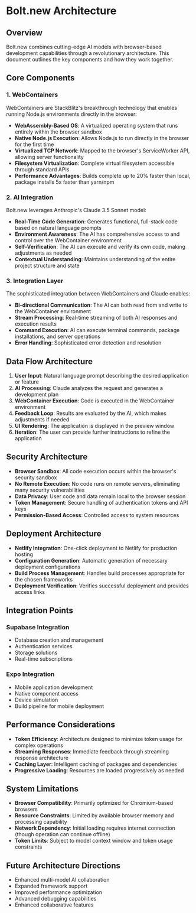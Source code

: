 # Bolt.new Architecture

## Overview

Bolt.new combines cutting-edge AI models with browser-based development capabilities through a revolutionary architecture. This document outlines the key components and how they work together.

## Core Components

### 1. WebContainers

WebContainers are StackBlitz's breakthrough technology that enables running Node.js environments directly in the browser:

- **WebAssembly-Based OS**: A virtualized operating system that runs entirely within the browser sandbox
- **Native Node.js Execution**: Allows Node.js to run directly in the browser for the first time
- **Virtualized TCP Network**: Mapped to the browser's ServiceWorker API, allowing server functionality
- **Filesystem Virtualization**: Complete virtual filesystem accessible through standard APIs
- **Performance Advantages**: Builds complete up to 20% faster than local, package installs 5x faster than yarn/npm

### 2. AI Integration

Bolt.new leverages Anthropic's Claude 3.5 Sonnet model:

- **Real-Time Code Generation**: Generates functional, full-stack code based on natural language prompts
- **Environment Awareness**: The AI has comprehensive access to and control over the WebContainer environment
- **Self-Verification**: The AI can execute and verify its own code, making adjustments as needed
- **Contextual Understanding**: Maintains understanding of the entire project structure and state

### 3. Integration Layer

The sophisticated integration between WebContainers and Claude enables:

- **Bi-directional Communication**: The AI can both read from and write to the WebContainer environment
- **Stream Processing**: Real-time streaming of both AI responses and execution results
- **Command Execution**: AI can execute terminal commands, package installations, and server operations
- **Error Handling**: Sophisticated error detection and resolution

## Data Flow Architecture

1. **User Input**: Natural language prompt describing the desired application or feature
2. **AI Processing**: Claude analyzes the request and generates a development plan
3. **WebContainer Execution**: Code is executed in the WebContainer environment
4. **Feedback Loop**: Results are evaluated by the AI, which makes adjustments if needed
5. **UI Rendering**: The application is displayed in the preview window
6. **Iteration**: The user can provide further instructions to refine the application

## Security Architecture

- **Browser Sandbox**: All code execution occurs within the browser's security sandbox
- **No Remote Execution**: No code runs on remote servers, eliminating many security vulnerabilities
- **Data Privacy**: User code and data remain local to the browser session
- **Token Management**: Secure handling of authentication tokens and API keys
- **Permission-Based Access**: Controlled access to system resources

## Deployment Architecture

- **Netlify Integration**: One-click deployment to Netlify for production hosting
- **Configuration Generation**: Automatic generation of necessary deployment configurations
- **Build Process Management**: Handles build processes appropriate for the chosen frameworks
- **Deployment Verification**: Verifies successful deployment and provides access links

## Integration Points

### Supabase Integration

- Database creation and management
- Authentication services
- Storage solutions
- Real-time subscriptions

### Expo Integration

- Mobile application development
- Native component access
- Device simulation
- Build pipeline for mobile deployment

## Performance Considerations

- **Token Efficiency**: Architecture designed to minimize token usage for complex operations
- **Streaming Responses**: Immediate feedback through streaming response architecture
- **Caching Layer**: Intelligent caching of packages and dependencies
- **Progressive Loading**: Resources are loaded progressively as needed

## System Limitations

- **Browser Compatibility**: Primarily optimized for Chromium-based browsers
- **Resource Constraints**: Limited by available browser memory and processing capability
- **Network Dependency**: Initial loading requires internet connection (though operation can continue offline)
- **Token Limits**: Subject to model context window and token usage constraints

## Future Architecture Directions

- Enhanced multi-model AI collaboration
- Expanded framework support
- Improved performance optimization
- Advanced debugging capabilities
- Enhanced collaborative features